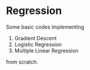 # Regression

Some basic codes implementing

  1. Gradient Descent
  2. Logistic Regression
  3. Multiple Linear Regression
  
 from scratch.
